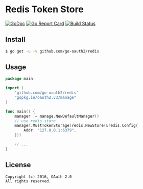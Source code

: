 Redis Token Store
=================

[![GoDoc](https://godoc.org/github.com/go-oauth2/redis?status.svg)](https://godoc.org/github.com/go-oauth2/redis)
[![Go Report Card](https://goreportcard.com/badge/github.com/go-oauth2/redis)](https://goreportcard.com/report/github.com/go-oauth2/redis)
[![Build Status](https://travis-ci.org/go-oauth2/redis.svg?branch=master)](https://travis-ci.org/go-oauth2/redis)

Install
-------

``` bash
$ go get -u -v github.com/go-oauth2/redis
```

Usage
-----

``` go
package main

import (
	"github.com/go-oauth2/redis"
	"gopkg.in/oauth2.v3/manage"
)

func main() {
	manager := manage.NewDefaultManager()
	// use redis store
	manager.MustTokenStorage(redis.NewStore(&redis.Config{
		Addr: "127.0.0.1:6379",
	}))

	// ...
}
```

License
-------

```
Copyright (c) 2016, OAuth 2.0
All rights reserved.
```